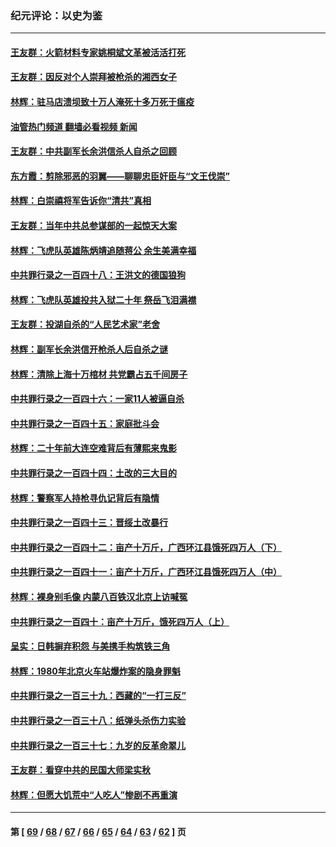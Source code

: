 ### 纪元评论：以史为鉴
---
#### [王友群：火箭材料专家姚桐斌文革被活活打死](../../pages/nsc1028/n14048805.md?08090330) 
#### [王友群：因反对个人崇拜被枪杀的湘西女子](../../pages/nsc1028/n14048288.md?08090330) 
#### [林辉：驻马店溃坝致十万人淹死十多万死于瘟疫](../../pages/nsc1028/n14048231.md?08090330) 
#### [油管热门频道 翻墙必看视频 新闻](ok?08090330)
#### [王友群：中共副军长余洪信杀人自杀之回顾](../../pages/nsc1028/n14045464.md?08090330) 
#### [东方霞：剪除邪恶的羽翼——聊聊忠臣奸臣与“文王伐崇”](../../pages/nsc1028/n14045501.md?08090330) 
#### [林辉：白崇禧将军告诉你“清共”真相](../../pages/nsc1028/n14044216.md?08090330) 
#### [王友群：当年中共总参谋部的一起惊天大案](../../pages/nsc1028/n14043817.md?08090330) 
#### [林辉：飞虎队英雄陈炳靖追随蒋公 余生美满幸福](../../pages/nsc1028/n14042421.md?08090330) 
#### [中共罪行录之一百四十八：王洪文的德国狼狗](../../pages/nsc1028/n14042070.md?08090330) 
#### [林辉：飞虎队英雄投共入狱二十年 祭岳飞泪满襟](../../pages/nsc1028/n14041446.md?08090330) 
#### [王友群：投湖自杀的“人民艺术家”老舍](../../pages/nsc1028/n14038027.md?08090330) 
#### [林辉：副军长余洪信开枪杀人后自杀之谜](../../pages/nsc1028/n14037038.md?08090330) 
#### [林辉：清除上海十万棺材 共党霸占五千间房子](../../pages/nsc1028/n14033735.md?08090330) 
#### [中共罪行录之一百四十六：一家11人被逼自杀](../../pages/nsc1028/n14032932.md?08090330) 
#### [中共罪行录之一百四十五：家庭批斗会](../../pages/nsc1028/n14031487.md?08090330) 
#### [林辉：二十年前大连空难背后有薄熙来鬼影](../../pages/nsc1028/n14031069.md?08090330) 
#### [中共罪行录之一百四十四：土改的三大目的](../../pages/nsc1028/n14030522.md?08090330) 
#### [林辉：警察军人持枪寻仇记背后有隐情](../../pages/nsc1028/n14029745.md?08090330) 
#### [中共罪行录之一百四十三：晋绥土改暴行](../../pages/nsc1028/n14029965.md?08090330) 
#### [中共罪行录之一百四十二：亩产十万斤，广西环江县饿死四万人（下）](../../pages/nsc1028/n14027911.md?08090330) 
#### [中共罪行录之一百四十一：亩产十万斤，广西环江县饿死四万人（中）](../../pages/nsc1028/n14027089.md?08090330) 
#### [林辉：裸身别毛像 内蒙八百铁汉北京上访喊冤](../../pages/nsc1028/n14026693.md?08090330) 
#### [中共罪行录之一百四十：亩产十万斤，饿死四万人（上）](../../pages/nsc1028/n14026657.md?08090330) 
#### [呈实：日韩摒弃积怨 与美携手构筑铁三角](../../pages/nsc1028/n14025196.md?08090330) 
#### [林辉：1980年北京火车站爆炸案的隐身罪魁](../../pages/nsc1028/n14024093.md?08090330) 
#### [中共罪行录之一百三十九：西藏的“一打三反”](../../pages/nsc1028/n14024088.md?08090330) 
#### [中共罪行录之一百三十八：纸弹头杀伤力实验](../../pages/nsc1028/n14022692.md?08090330) 
#### [中共罪行录之一百三十七：九岁的反革命翠儿](../../pages/nsc1028/n14020997.md?08090330) 
#### [王友群：看穿中共的民国大师梁实秋](../../pages/nsc1028/n14020649.md?08090330) 
#### [林辉：但愿大饥荒中“人吃人”惨剧不再重演](../../pages/nsc1028/n14020531.md?08090330) 

---
#### 第 [ [69](./69.md?08090330) / [68](./68.md?08090330) / [67](./67.md?08090330) / [66](./66.md?08090330) / [65](./65.md?08090330) / [64](./64.md?08090330) / [63](./63.md?08090330) / [62](./62.md?08090330) ] 页
